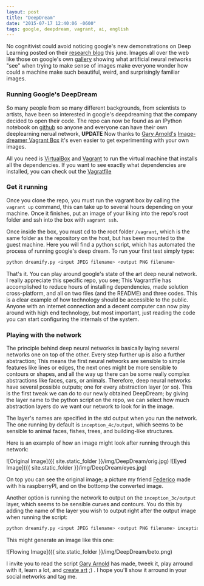 ```yaml
---
layout: post
title: "DeepDream"
date: "2015-07-17 12:40:06 -0600"
tags: google, deepdream, vagrant, ai, english
---
```

No cognitivist could avoid noticing google's new demonstrations on Deep Learning posted on their [research blog](http://googleresearch.blogspot.mx/2015/06/inceptionism-going-deeper-into-neural.html) this june. Images all over the web like those on google's own [gallery](https://photos.google.com/share/AF1QipPX0SCl7OzWilt9LnuQliattX4OUCj_8EP65_cTVnBmS1jnYgsGQAieQUc1VQWdgQ?key=aVBxWjhwSzg2RjJWLWRuVFBBZEN1d205bUdEMnhB) showing what artificial neural networks "see" when trying to make sense of images make everyone wonder how could a machine make such beautiful, weird, and surprisingly familiar images.

### Running Google's DeepDream

So many people from so many different backgrounds, from scientists to artists, have been so interested in google's deepdreaming that the company decided to open their code. The repo can now be found as an IPython notebook on [github](https://github.com/google/deepdream) so anyone and everyone can have their own deeplearning nerual network, **UPDATE** Now thanks to [Gary Arnold's](https://github.com/Dhar) [Image-dreamer Vagrant Box](https://github.com/Dhar/image-dreamer) it's even easier to get experimenting with your own images.

All you need is [VirtualBox](https://www.virtualbox.org/) and [Vagrant](https://www.vagrantup.com) to run the virtual machine that installs all the dependencies. If you want to see exactly what dependencies are installed, you can check out the [Vagratfile](https://raw.githubusercontent.com/Dhar/image-dreamer/master/Vagrantfile)

### Get it running
Once you clone the repo, you must run the vagrant box by calling the `vagrant up` command, this can take up to several hours depending on your machine. Once it finishes, put an image of your liking into the repo's root folder and ssh into the box with `vagrant ssh`.

Once inside the box, you must cd to the root folder `/vagrant`, which is the same folder as the repository on the host, but has been mounted to the guest machine. Here you will find a python script, which has automated the process of running google's deep dream. To run your first test simply type:

```bash
python dreamify.py <input JPEG filename> <output PNG filename>
```

That's it. You can play around google's state of the art deep neural network.
I really appreciate this specific repo, you see; This Vagrantfile has accomplished to reduce hours of installing dependencies, made solution cross-platform, and all on two files (and the README) and three codes. This is a clear example of how technology should be accessible to the public. Anyone with an internet connection and a decent computer can now play around with high end technology, but most important, just reading the code you can start configuring the internals of the system.

### Playing with the network
The principle behind deep neural networks is basically laying several networks one on top of the other. Every step further up is also a further abstraction; This means the first neural networks are sensible to simple features like lines or edges, the next ones might be more sensible to contours or shapes, and all the way up there can be some really complex abstractions like faces, cars, or animals. Therefore, deep neural networks have several possible outputs; one for every abstraction layer (or so). This is the first tweak we can do to our newly obtained DeepDream; by giving the layer name to the python script on the repo, we can select how much abstraction layers do we want our network to look for in the image.

The layer's names are specified in the std output when you run the network. The one running by default is `inception_4c/output`, which seems to be sensible to animal faces, fishes, trees, and building-like structures.

Here is an example of how an image might look after running through this network:

![Original Image]({{ site.static_folder }}/img/DeepDream/orig.jpg)
![Eyed Image]({{ site.static_folder }}/img/DeepDream/eyes.jpg)

On top you can see the original image; a picture my friend [Federico](https://twitter.com/tejonBiker) made with his raspberryPI, and on the bottomp the converted image.

Another option is running the network to output on the `inception_3c/output` layer, which seems to be sensible curves and contours. You do this by adding the name of the layer you wish to output right after the output image when running the script:

```bash
python dreamify.py <input JPEG filename> <output PNG filename> inception_3c/output
```

This might generate an image like this one:

![Flowing Image]({{ site.static_folder }}/img/DeepDream/beto.png)

I invite you to read the script [Gary Arnold](https://github.com/Dhar) has made, tweek it, play arround with it, learn a lot, and [create art](https://www.youtube.com/watch?v=0qVOUD76JOg) ;) . I hope you'll show it arround in your social networks and tag me.
